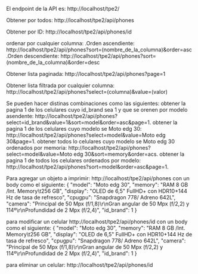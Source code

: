 El endpoint de la API es: http://localhost/tpe2/

Obtener por todos: http://localhost/tpe2/api/phones 

Obtener por ID: http://localhost/tpe2/api/phones/id 

ordenar por cualquier columna:
    .Orden ascendiente: http://localhost/tpe2/api/phones?sort=(nombre_de_la_columna)&order=asc
    .Orden descendiente: http://localhost/tpe2/api/phones?sort=(nombre_de_la_columna)&order=desc

Obtener lista paginada: http://localhost/tpe2/api/phones?page=1

Obtener lista filtrada por cualquier columna: http://localhost/tpe2/api/phones?select=(columna)&value=(valor)

Se pueden hacer distinas combinaciones como las siguientes:
    obtener la pagina 1 de los celulares cuyo id_brand sea 1 y que se orenen por modelo asendente:
    http://localhost/tpe2/api/phones?select=id_brand&value=1&sort=model&order=asc&page=1.
    obtener la pagina 1 de los celulares cuyo modelo se Moto edg 30:
    http://localhost/tpe2/api/phones?select=model&value=Moto edg 30&page=1.
    obtener todos lo celulares cuyo modelo se Moto edg 30 ordenados por memoria:
    http://localhost/tpe2/api/phones?select=model&value=Moto edg 30&sort=memory&order=acs.
    obtener la pagina 1 de todos los celulares ordenados por modelo:
    http://localhost/tpe2/api/phones?sort=model&order=asc&page=1.

Para agregar un objeto a imprimir: http://localhost/tpe2/api/phones
con un body como el siguiente:
{
    "model": "Moto edg 30",
    "memory": "RAM 8 GB /Int. Memory\t256 GB",
    "display": "OLED de 6,5\" FullHD+ con HDR10+144 Hz de tasa de refresco",
    "cpugpu": "Snapdragon 778/ Adreno 642L",
    "camera": "Principal de 50 Mpx (f/1,8)\r\nGran angular de 50 Mpx (f/2,2) y 114º\r\nProfundidad de 2 Mpx (f/2,4)",
    "id_brand": 1
}

para modificar un celular http://localhost/tpe2/api/phones/id
con un body como el siguiente:
{
    "model": "Moto edg 30",
    "memory": "RAM 8 GB /Int. Memory\t256 GB",
    "display": "OLED de 6,5\" FullHD+ con HDR10+144 Hz de tasa de refresco",
    "cpugpu": "Snapdragon 778/ Adreno 642L",
    "camera": "Principal de 50 Mpx (f/1,8)\r\nGran angular de 50 Mpx (f/2,2) y 114º\r\nProfundidad de 2 Mpx (f/2,4)",
    "id_brand": 1
}

para eliminar un celular: http://localhost/tpe2/api/phones/id 
